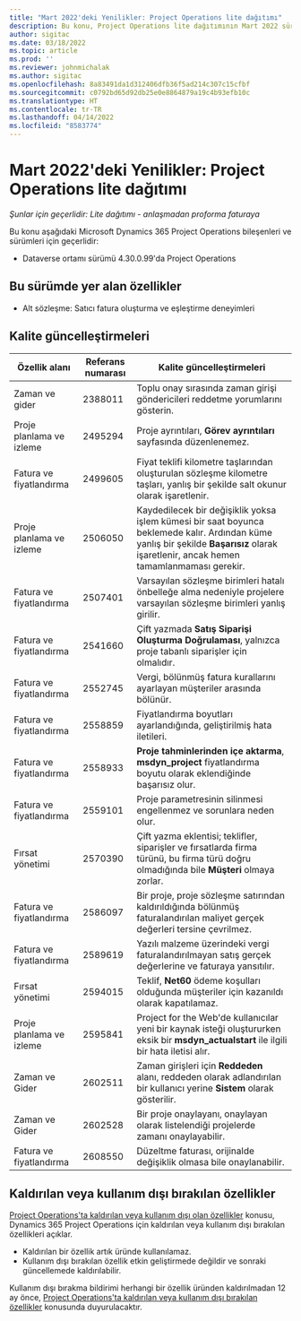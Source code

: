 ```yaml
---
title: "Mart 2022'deki Yenilikler: Project Operations lite dağıtımı"
description: Bu konu, Project Operations lite dağıtımının Mart 2022 sürümünde kullanılabilen kalite güncelleştirmeleri hakkında bilgi sağlar.
author: sigitac
ms.date: 03/18/2022
ms.topic: article
ms.prod: ''
ms.reviewer: johnmichalak
ms.author: sigitac
ms.openlocfilehash: 8a83491da1d312406dfb36f5ad214c307c15cfbf
ms.sourcegitcommit: c0792bd65d92db25e0e8864879a19c4b93efb10c
ms.translationtype: HT
ms.contentlocale: tr-TR
ms.lasthandoff: 04/14/2022
ms.locfileid: "8583774"
---
```

# <a name="whats-new-march-2022---project-operations-lite-deployment"></a>Mart 2022'deki Yenilikler: Project Operations lite dağıtımı

_Şunlar için geçerlidir: Lite dağıtımı - anlaşmadan proforma faturaya_

Bu konu aşağıdaki Microsoft Dynamics 365 Project Operations bileşenleri ve sürümleri için geçerlidir:

- Dataverse ortamı sürümü 4.30.0.99'da Project Operations

## <a name="features-included-in-this-release"></a>Bu sürümde yer alan özellikler

- Alt sözleşme: Satıcı fatura oluşturma ve eşleştirme deneyimleri

## <a name="quality-updates"></a>Kalite güncelleştirmeleri

| Özellik alanı | Referans numarası | Kalite güncelleştirmeleri |
| --- | --- | --- |
| Zaman ve gider | 2388011 | Toplu onay sırasında zaman girişi göndericileri reddetme yorumlarını gösterin. |
| Proje planlama ve izleme | 2495294 | Proje ayrıntıları, **Görev ayrıntıları** sayfasında düzenlenemez. |
| Fatura ve fiyatlandırma | 2499605 | Fiyat teklifi kilometre taşlarından oluşturulan sözleşme kilometre taşları, yanlış bir şekilde salt okunur olarak işaretlenir. |
| Proje planlama ve izleme | 2506050 | Kaydedilecek bir değişiklik yoksa işlem kümesi bir saat boyunca beklemede kalır. Ardından küme yanlış bir şekilde **Başarısız** olarak işaretlenir, ancak hemen tamamlanmaması gerekir. |
| Fatura ve fiyatlandırma | 2507401 | Varsayılan sözleşme birimleri hatalı önbelleğe alma nedeniyle projelere varsayılan sözleşme birimleri yanlış girilir. |
| Fatura ve fiyatlandırma | 2541660 | Çift yazmada **Satış Siparişi Oluşturma Doğrulaması**, yalnızca proje tabanlı siparişler için olmalıdır. |
| Fatura ve fiyatlandırma | 2552745 | Vergi, bölünmüş fatura kurallarını ayarlayan müşteriler arasında bölünür. |
| Fatura ve fiyatlandırma | 2558859 | Fiyatlandırma boyutları ayarlandığında, geliştirilmiş hata iletileri. |
| Fatura ve fiyatlandırma | 2558933 | **Proje tahminlerinden içe aktarma**, **msdyn\_project** fiyatlandırma boyutu olarak eklendiğinde başarısız olur. |
| Fatura ve fiyatlandırma | 2559101 | Proje parametresinin silinmesi engellenmez ve sorunlara neden olur. |
| Fırsat yönetimi | 2570390 | Çift yazma eklentisi; teklifler, siparişler ve fırsatlarda firma türünü, bu firma türü doğru olmadığında bile **Müşteri** olmaya zorlar. |
| Fatura ve fiyatlandırma | 2586097 | Bir proje, proje sözleşme satırından kaldırıldığında bölünmüş faturalandırılan maliyet gerçek değerleri tersine çevrilmez. |
| Fatura ve fiyatlandırma | 2589619 | Yazılı malzeme üzerindeki vergi faturalandırılmayan satış gerçek değerlerine ve faturaya yansıtılır. |
| Fırsat yönetimi | 2594015 | Teklif, **Net60** ödeme koşulları olduğunda müşteriler için kazanıldı olarak kapatılamaz. |
| Proje planlama ve izleme | 2595841 | Project for the Web'de kullanıcılar yeni bir kaynak isteği oluştururken eksik bir **msdyn\_actualstart** ile ilgili bir hata iletisi alır. |
| Zaman ve Gider | 2602511 | Zaman girişleri için **Reddeden** alanı, reddeden olarak adlandırılan bir kullanıcı yerine **Sistem** olarak gösterilir. |
| Zaman ve Gider | 2602528 | Bir proje onaylayanı, onaylayan olarak listelendiği projelerde zamanı onaylayabilir. |
| Fatura ve fiyatlandırma | 2608550 | Düzeltme faturası, orijinalde değişiklik olmasa bile onaylanabilir. |

## <a name="removed-and-deprecated-features"></a>Kaldırılan veya kullanım dışı bırakılan özellikler

[Project Operations'ta kaldırılan veya kullanım dışı olan özellikler](../../whats-new/removed-depreciated-features-project.md) konusu, Dynamics 365 Project Operations için kaldırılan veya kullanım dışı bırakılan özellikleri açıklar.

- Kaldırılan bir özellik artık üründe kullanılamaz.
- Kullanım dışı bırakılan özellik etkin geliştirmede değildir ve sonraki güncellemede kaldırılabilir.

Kullanım dışı bırakma bildirimi herhangi bir özellik üründen kaldırılmadan 12 ay önce, [Project Operations'ta kaldırılan veya kullanım dışı bırakılan özellikler](../../whats-new/removed-depreciated-features-project.md) konusunda duyurulacaktır.
